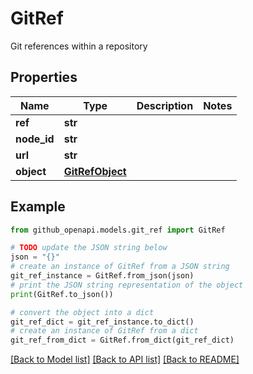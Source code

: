 # GitRef

Git references within a repository

## Properties

Name | Type | Description | Notes
------------ | ------------- | ------------- | -------------
**ref** | **str** |  | 
**node_id** | **str** |  | 
**url** | **str** |  | 
**object** | [**GitRefObject**](GitRefObject.md) |  | 

## Example

```python
from github_openapi.models.git_ref import GitRef

# TODO update the JSON string below
json = "{}"
# create an instance of GitRef from a JSON string
git_ref_instance = GitRef.from_json(json)
# print the JSON string representation of the object
print(GitRef.to_json())

# convert the object into a dict
git_ref_dict = git_ref_instance.to_dict()
# create an instance of GitRef from a dict
git_ref_from_dict = GitRef.from_dict(git_ref_dict)
```
[[Back to Model list]](../README.md#documentation-for-models) [[Back to API list]](../README.md#documentation-for-api-endpoints) [[Back to README]](../README.md)


